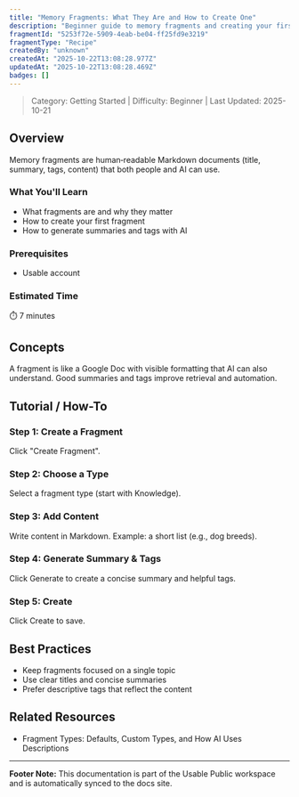```yaml
---
title: "Memory Fragments: What They Are and How to Create One"
description: "Beginner guide to memory fragments and creating your first fragment with AI-generated summary and tags. Updated for 2025."
fragmentId: "5253f72e-5909-4eab-be04-ff25fd9e3219"
fragmentType: "Recipe"
createdBy: "unknown"
createdAt: "2025-10-22T13:08:28.977Z"
updatedAt: "2025-10-22T13:08:28.469Z"
badges: []
---
```


> Category: Getting Started | Difficulty: Beginner | Last Updated: 2025-10-21

## Overview
Memory fragments are human‑readable Markdown documents (title, summary, tags, content) that both people and AI can use.

### What You'll Learn
- What fragments are and why they matter
- How to create your first fragment
- How to generate summaries and tags with AI

### Prerequisites
- Usable account

### Estimated Time
⏱️ 7 minutes

## Concepts
A fragment is like a Google Doc with visible formatting that AI can also understand. Good summaries and tags improve retrieval and automation.

## Tutorial / How-To

### Step 1: Create a Fragment
Click "Create Fragment".

### Step 2: Choose a Type
Select a fragment type (start with Knowledge).

### Step 3: Add Content
Write content in Markdown. Example: a short list (e.g., dog breeds).

### Step 4: Generate Summary & Tags
Click Generate to create a concise summary and helpful tags.

### Step 5: Create
Click Create to save.

## Best Practices
- Keep fragments focused on a single topic
- Use clear titles and concise summaries
- Prefer descriptive tags that reflect the content

## Related Resources
- Fragment Types: Defaults, Custom Types, and How AI Uses Descriptions

---
**Footer Note:** This documentation is part of the Usable Public workspace and is automatically synced to the docs site.